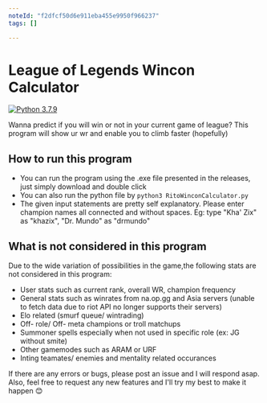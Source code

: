 ```yaml
---
noteId: "f2dfcf50d6e911eba455e9950f966237"
tags: []

---
```


# League of Legends Wincon Calculator
[![Python 3.7.9](https://img.shields.io/badge/python-3.7.9-blue.svg)](https://www.python.org/downloads/release/python-374/)


Wanna predict if you will win or not in your current game of league? This program will show ur wr and enable you to climb faster (hopefully)

## How to run this program
* You can  run the program using the .exe file presented in the releases, just simply download and double click
* You can also run the python file by ```python3 RitoWinconCalculator.py```
* The given input statements are pretty self explanatory. Please enter champion names all connected and without spaces. Eg: type "Kha' Zix" as "khazix", "Dr. Mundo" as "drmundo"

## What is not considered in this program
Due to the wide variation of possibilities in the game,the following stats are not considered in this program:
* User stats such as current rank, overall WR, champion frequency
* General stats such as winrates from na.op.gg and Asia servers (unable to fetch data due to riot API no longer supports their servers)
* Elo related (smurf queue/ wintrading)
* Off- role/ Off- meta champions or troll matchups
* Summoner spells especially when not used in specific role (ex: JG without smite)
* Other gamemodes such as ARAM or URF
* Inting teamates/ enemies and mentality related occurances

If there are any errors or bugs, please post an issue and I will respond asap. Also, feel free to request any new features and I'll try my best to make it happen 😊